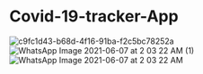 # Covid-19-tracker-App

![c9fc1d43-b68d-4f16-91ba-f2c5bc78252a](https://user-images.githubusercontent.com/72731155/120991127-2ce07100-c736-11eb-9f44-eab702872825.jpg)
![WhatsApp Image 2021-06-07 at 2 03 22 AM (1)](https://user-images.githubusercontent.com/72731155/120991282-54cfd480-c736-11eb-958b-ba6026888e26.jpeg)
![WhatsApp Image 2021-06-07 at 2 03 22 AM](https://user-images.githubusercontent.com/72731155/120991290-56010180-c736-11eb-83d1-82dbb75c06c1.jpeg)
